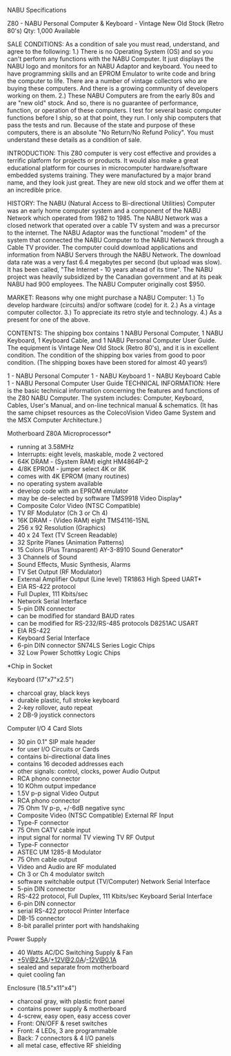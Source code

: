 NABU Specifications

Z80 - NABU Personal Computer & Keyboard - Vintage New Old Stock (Retro 80's)
Qty: 1,000 Available

SALE CONDITIONS:
As a condition of sale you must read, understand, and agree to the following:
1.) There is no Operating System (OS) and so you can't perform any functions with the NABU Computer. It just displays the NABU logo and monitors for an NABU Adaptor and keyboard. You need to have programming skills and an EPROM Emulator to write code and bring the computer to life. There are a number of vintage collectors who are buying these computers. And there is a growing community of developers working on them.
2.) These NABU Computers are from the early 80s and are "new old" stock. And so, there is no guarantee of performance, function, or operation of these computers. I test for several basic computer functions before I ship, so at that point, they run. I only ship computers that pass the tests and run. Because of the state and purpose of these computers, there is an absolute "No Return/No Refund Policy". You must understand these details as a condition of sale.

INTRODUCTION:
This Z80 computer is very cost effective and provides a terrific platform for projects or products. It would also make a great educational platform for courses in microcomputer hardware/software embedded systems training. They were manufactured by a major brand name, and they look just great. They are new old stock and we offer them at an incredible price.

HISTORY:
The NABU (Natural Access to Bi-directional Utilities) Computer was an early home computer system and a component of the NABU Network which operated from 1982 to 1985. The NABU Network was a closed network that operated over a cable TV system and was a precursor to the internet. The NABU Adaptor was the functional "modem" of the system that connected the NABU Computer to the NABU Network through a Cable TV provider. The computer could download applications and information from NABU Servers through the NABU Network. The download data rate was a very fast 6.4 megabytes per second (but upload was slow). It has been called, "The Internet - 10 years ahead of its time". The NABU project was heavily subsidized by the Canadian government and at its peak NABU had 900 employees. The NABU Computer originally cost $950.

MARKET:
Reasons why one might purchase a NABU Computer:
1.) To develop hardware (circuits) and/or software (code) for it.
2.) As a vintage computer collector.
3.) To appreciate its retro style and technology.
4.) As a present for one of the above.

CONTENTS:
The shipping box contains 1 NABU Personal Computer, 1 NABU Keyboard, 1 Keyboard Cable, and 1 NABU Personal Computer User Guide. The equipment is Vintage New Old Stock (Retro 80's), and it is in excellent condition. The condition of the shipping box varies from good to poor condition. (The shipping boxes have been stored for almost 40 years!)

1 - NABU Personal Computer
1 - NABU Keyboard
1 - NABU Keyboard Cable
1 - NABU Personal Computer User Guide
TECHNICAL INFORMATION:
Here is the basic technical information concerning the features and functions of the Z80 NABU Computer. The system includes: Computer, Keyboard, Cables, User's Manual, and on-line technical manual & schematics. (It has the same chipset resources as the ColecoVision Video Game System and the MSX Computer Architecture.)

Motherboard
Z80A Microprocessor*
- running at 3.58MHz
- Interrupts: eight levels, maskable, mode 2 vectored
- 64K DRAM - (System RAM) eight HM4864P-2
- 4/8K EPROM - jumper select 4K or 8K
- comes with 4K EPROM (many routines)
- no operating system available
- develop code with an EPROM emulator
- may be de-selected by software
TMS9918 Video Display*
- Composite Color Video (NTSC Compatible)
- TV RF Modulator (Ch 3 or Ch 4)
- 16K DRAM - (Video RAM) eight TMS4116-15NL
- 256 x 92 Resolution (Graphics)
- 40 x 24 Text (TV Screen Readable)
- 32 Sprite Planes (Animation Patterns)
- 15 Colors (Plus Transparent)
AY-3-8910 Sound Generator*
- 3 Channels of Sound
- Sound Effects, Music Synthesis, Alarms
- TV Set Output (RF Modulator)
- External Amplifier Output (Line level)
TR1863 High Speed UART*
- EIA RS-422 protocol
- Full Duplex, 111 Kbits/sec
- Network Serial Interface
- 5-pin DIN connector
- can be modified for standard BAUD rates
- can be modified for RS-232/RS-485 protocols
D8251AC USART
- EIA RS-422
- Keyboard Serial Interface
- 6-pin DIN connector
SN74LS Series Logic Chips
- 32 Low Power Schottky Logic Chips

*Chip in Socket

Keyboard (17"x7"x2.5")
- charcoal gray, black keys
- durable plastic, full stroke keyboard
- 2-key rollover, auto repeat
- 2 DB-9 joystick connectors

Computer I/O
4 Card Slots
- 30 pin 0.1" SIP male header
- for user I/O Circuits or Cards
- contains bi-directional data lines
- contains 16 decoded addresses each
- other signals: control, clocks, power
Audio Output
- RCA phono connector
- 10 KOhm output impedance
- 1.5V p-p signal
Video Output
- RCA phono connector
- 75 Ohm 1V p-p, +/-6dB negative sync
- Composite Video (NTSC Compatible)
External RF Input
- Type-F connector
- 75 Ohm CATV cable input
- input signal for normal TV viewing
TV RF Output
- Type-F connector
- ASTEC UM 1285-8 Modulator
- 75 Ohm cable output
- Video and Audio are RF modulated
- Ch 3 or Ch 4 modulator switch
- software switchable output (TV/Computer)
Network Serial Interface
- 5-pin DIN connector
- RS-422 protocol, Full Duplex, 111 Kbits/sec
Keyboard Serial Interface
- 6-pin DIN connector
- serial RS-422 protocol
Printer Interface
- DB-15 connector
- 8-bit parallel printer port with handshaking

Power Supply
- 40 Watts AC/DC Switching Supply & Fan
- +5V@2.5A/+12V@2.0A/-12V@0.1A
- sealed and separate from motherboard
- quiet cooling fan

Enclosure (18.5"x11"x4")
- charcoal gray, with plastic front panel
- contains power supply & motherboard
- 4-screw, easy open, easy access cover
- Front: ON/OFF & reset switches
- Front: 4 LEDs, 3 are programmable
- Back: 7 connectors & 4 I/O panels
- all metal case, effective RF shielding